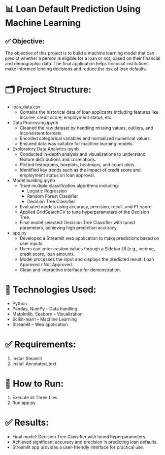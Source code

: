 # 📊 Loan Default Prediction Using Machine Learning
## ✅ Objective:
The objective of this project is to build a machine learning model that can predict whether a person is eligible for a loan or not, based on their financial and demographic data. The final application helps financial institutions make informed lending decisions and reduce the risk of loan defaults.
# 🗂️ Project Structure:
* loan_data.csv
  * Contains the historical data of loan applicants including features like income, credit score, employment status, etc.
* Data Processing.ipynb
  * Cleaned the raw dataset by handling missing values, outliers, and inconsistent formats.
  * Encoded categorical variables and normalized numerical values.
  * Ensured data was suitable for machine learning models.
* Exploratory Data Analytics.ipynb
  * Conducted in-depth analysis and visualizations to understand feature distributions and correlations.
  * Plotted histograms, boxplots, heatmaps, and count plots.
  * Identified key trends such as the impact of credit score and employment status on loan approval.
* Model building.ipynb
  * Tried multiple classification algorithms including:
    * Logistic Regression
    * Random Forest Classifier
    * Decision Tree Classifier
  * Evaluated models using accuracy, precision, recall, and F1-score.
  * Applied GridSearchCV to tune hyperparameters of the Decision Tree.
  * Final model selected: Decision Tree Classifier with tuned parameters, achieving high prediction accuracy.
* app.py
  * Developed a Streamlit web application to make predictions based on user inputs.
  * Users can enter custom values through a Sidebar UI (e.g., income, credit score, loan amount).
  * Model processes the input and displays the predicted result: Loan Approved / Not Approved.
  * Clean and interactive interface for demonstration.
# 📌 Technologies Used:
* Python
* Pandas, NumPy – Data handling
* Matplotlib, Seaborn – Visualization
* Scikit-learn – Machine Learning
* Streamlit – Web application
# ✅ Requirements:
1. Install Steamlit
2. Install Annotated_text
# 🚀 How to Run:
1. Execute all Three files
2. Run app.py
# ✅ Results:
* Final model: Decision Tree Classifier with tuned hyperparameters.
* Achieved significant accuracy and precision in predicting loan defaults.
* Streamlit app provides a user-friendly interface for practical use.
